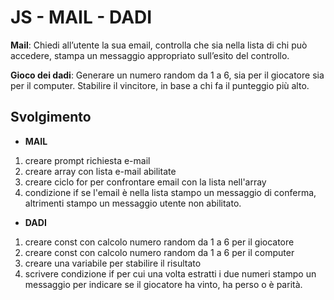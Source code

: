 JS - MAIL - DADI
===
**Mail**:
Chiedi all’utente la sua email,
controlla che sia nella lista di chi può accedere,
stampa un messaggio appropriato sull’esito del controllo.

**Gioco dei dadi**:
Generare un numero random da 1 a 6, sia per il giocatore sia per il computer.
Stabilire il vincitore, in base a chi fa il punteggio più alto.
## Svolgimento
- **MAIL**
1. creare prompt richiesta e-mail 
2. creare array con lista e-mail abilitate
3. creare ciclo for per confrontare email con la lista nell'array 
4. condizione if se l'email è nella lista stampo un messaggio di conferma, altrimenti stampo un messaggio utente non abilitato. 

- **DADI**
1. creare const con calcolo numero random da 1 a 6 per il giocatore
2. creare const con calcolo numero random da 1 a 6 per il computer
3. creare una variabile per stabilire il risultato
3. scrivere condizione if per cui una volta estratti i due numeri stampo un messaggio per indicare se il giocatore ha vinto, ha perso o è parità.

